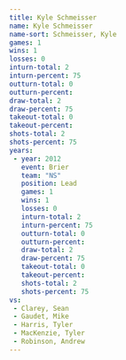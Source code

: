 ```yaml
---
title: Kyle Schmeisser
name: Kyle Schmeisser
name-sort: Schmeisser, Kyle
games: 1
wins: 1
losses: 0
inturn-total: 2
inturn-percent: 75
outturn-total: 0
outturn-percent:
draw-total: 2
draw-percent: 75
takeout-total: 0
takeout-percent:
shots-total: 2
shots-percent: 75
years:
 - year: 2012
   event: Brier
   team: "NS"
   position: Lead
   games: 1
   wins: 1
   losses: 0
   inturn-total: 2
   inturn-percent: 75
   outturn-total: 0
   outturn-percent:
   draw-total: 2
   draw-percent: 75
   takeout-total: 0
   takeout-percent:
   shots-total: 2
   shots-percent: 75
vs:
 - Clarey, Sean
 - Gaudet, Mike
 - Harris, Tyler
 - MacKenzie, Tyler
 - Robinson, Andrew
---
```

